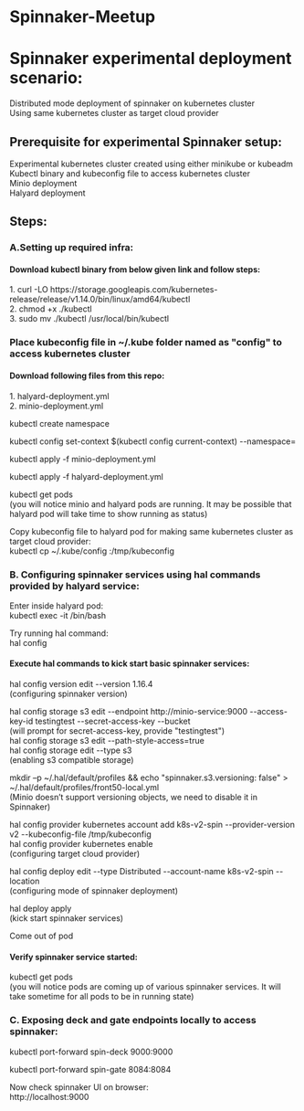 <h1> Spinnaker-Meetup </h1>
<h1> Spinnaker experimental deployment scenario: </h1>

<p> Distributed mode deployment of spinnaker on kubernetes cluster <br>
Using same kubernetes cluster as target cloud provider</p>

<h2>Prerequisite for experimental Spinnaker setup: </h2>

<p> Experimental kubernetes cluster created using either minikube or kubeadm <br>
Kubectl binary and kubeconfig file to access kubernetes cluster <br>
Minio deployment <br>
Halyard deployment </p>

<h2>Steps:</h2>

<h3> A.Setting up required infra:</h3>
<h4> Download kubectl binary from below given link and follow steps:</h4>
<p> 1. curl -LO https://storage.googleapis.com/kubernetes-release/release/v1.14.0/bin/linux/amd64/kubectl <br>
2. chmod +x ./kubectl <br>
3. sudo mv ./kubectl /usr/local/bin/kubectl </p>

<h3> Place kubeconfig file in ~/.kube folder named as "config" to access kubernetes cluster</h3>

<h4> Download following files from this repo: </h4>
<p> 1. halyard-deployment.yml <br>
2. minio-deployment.yml </p>

kubectl create namespace <spinnaker-namespace>

kubectl config set-context $(kubectl config current-context) --namespace=<spinnaker-namespace>

kubectl apply -f minio-deployment.yml

kubectl apply -f halyard-deployment.yml

<p> kubectl get pods <br>
(you will notice minio and halyard pods are running. It may be possible that halyard pod will take time to show running as status) </p>

<p> Copy kubeconfig file to halyard pod for making same kubernetes cluster as target cloud provider: <br>
kubectl cp ~/.kube/config <halyard-pod-name>:/tmp/kubeconfig </p>

<h3>  B. Configuring spinnaker services using hal commands provided by halyard service: </h3>

<p> Enter inside halyard pod: <br>
kubectl exec -it <halyard-pod-name> /bin/bash </p>

<p> Try running hal command: <br>
hal config 

<h4> Execute hal commands to kick start basic spinnaker services: </h4>

<p> hal config version edit --version 1.16.4 <br>
(configuring spinnaker version) </p>

<p> hal config storage s3 edit --endpoint http://minio-service:9000 --access-key-id testingtest --secret-access-key --bucket <bucket-name> <br> 
(will prompt for secret-access-key, provide "testingtest") <br>
hal config storage s3 edit --path-style-access=true <br>
hal config storage edit --type s3 <br>
(enabling s3 compatible storage) </p>

<p> mkdir –p ~/.hal/default/profiles && echo "spinnaker.s3.versioning: false" > ~/.hal/default/profiles/front50-local.yml <br>
(Minio doesn’t support versioning objects, we need to disable it in Spinnaker) </p>

<p> hal config provider kubernetes account add k8s-v2-spin --provider-version v2  --kubeconfig-file /tmp/kubeconfig <br>
hal config provider kubernetes enable <br>
(configuring target cloud provider) </p>


<p> hal config deploy edit --type Distributed --account-name k8s-v2-spin --location <spinnaker-namespace> <br>
(configuring mode of spinnaker deployment) </p>

<p> hal deploy apply <br>
(kick start spinnaker services) </p>

Come out of pod

<h4> Verify spinnaker service started: </h4>

<p> kubectl get pods <br>
(you will notice pods are coming up of various spinnaker services. It will take sometime for all pods to be in running state) </p>

<h3> C. Exposing deck and gate endpoints locally to access spinnaker: </h3>

kubectl port-forward spin-deck 9000:9000

kubectl port-forward spin-gate 8084:8084

<p> Now check spinnaker UI on browser: <br>
http://localhost:9000 </p>
